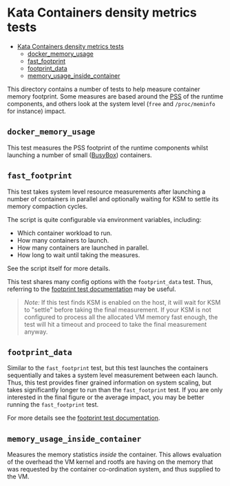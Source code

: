 # Kata Containers density metrics tests

* [Kata Containers density metrics tests](#kata-containers-density-metrics-tests)
   * [docker_memory_usage](#docker_memory_usage)
   * [fast_footprint](#fast_footprint)
   * [footprint_data](#footprint_data)
   * [memory_usage_inside_container](#memory_usage_inside_container)

This directory contains a number of tests to help measure container
memory footprint. Some measures are based around the
[PSS](https://en.wikipedia.org/wiki/Proportional_set_size) of the runtime
components, and others look at the system level (`free` and `/proc/meminfo`
for instance) impact.

## `docker_memory_usage`

This test measures the PSS footprint of the runtime components whilst
launching a number of small ([BusyBox](https://hub.docker.com/_/busybox/)) containers.

## `fast_footprint`

This test takes system level resource measurements after launching a number of
containers in parallel and optionally waiting for KSM to settle its memory
compaction cycles.

The script is quite configurable via environment variables, including:

* Which container workload to run.
* How many containers to launch.
* How many containers are launched in parallel.
* How long to wait until taking the measures.

See the script itself for more details.

This test shares many config options with the `footprint_data` test. Thus, referring
to the [footprint test documentation](footprint_data.md) may be useful.

> *Note:* If this test finds KSM is enabled on the host, it will wait for KSM
> to "settle" before taking the final measurement. If your KSM is not configured
> to process all the allocated VM memory fast enough, the test will hit a timeout
> and proceed to take the final measurement anyway.

## `footprint_data`

Similar to the `fast_footprint` test, but this test launches the containers
sequentially and takes a system level measurement between each launch. Thus,
this test provides finer grained information on system scaling, but takes
significantly longer to run than the `fast_footprint` test. If you are only
interested in the final figure or the average impact, you may be better running
the `fast_footprint` test.

For more details see the [footprint test documentation](footprint_data.md).

## `memory_usage_inside_container`

Measures the memory statistics *inside* the container. This allows evaluation of
the overhead the VM kernel and rootfs are having on the memory that was requested
by the container co-ordination system, and thus supplied to the VM.
